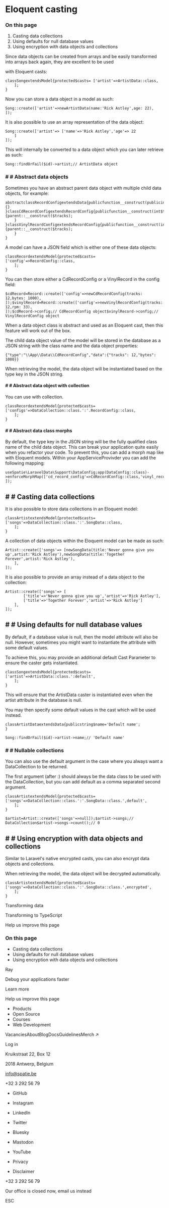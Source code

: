 # Eloquent casting

### On this page

1. Casting data collections
2. Using defaults for null database values
3. Using encryption with data objects and collections

Since data objects can be created from arrays and be easily transformed into arrays back again, they are excellent to be used

with Eloquent casts:

```
classSongextendsModel{protected$casts= ['artist'=>ArtistData::class,
    ];
}
```

Now you can store a data object in a model as such:

```
Song::create(['artist'=>newArtistData(name:'Rick Astley',age: 22),
]);
```

It is also possible to use an array representation of the data object:

```
Song::create(['artist'=> ['name'=>'Rick Astley','age'=> 22
    ]
]);
```

This will internally be converted to a data object which you can later retrieve as such:

```
Song::findOrFail($id)->artist;// ArtistData object
```

### # # Abstract data objects

Sometimes you have an abstract parent data object with multiple child data objects, for example:

```
abstractclassRecordConfigextendsData{publicfunction__construct(publicint$tracks,) {}
}classCdRecordConfigextendsRecordConfig{publicfunction__construct(int$tracks,publicint$bytes,) {parent::__construct($tracks);
    }
}classVinylRecordConfigextendsRecordConfig{publicfunction__construct(int$tracks,publicint$rpm,) {parent::__construct($tracks);
    }
}
```

A model can have a JSON field which is either one of these data objects:

```
classRecordextendsModel{protected$casts= ['config'=>RecordConfig::class,
    ];
}
```

You can then store either a CdRecordConfig or a VinylRecord in the config field:

```
$cdRecord=Record::create(['config'=>newCdRecordConfig(tracks: 12,bytes: 1000),
]);$vinylRecord=Record::create(['config'=>newVinylRecordConfig(tracks: 12,rpm: 33),
]);$cdRecord->config;// CdRecordConfig object$vinylRecord->config;// VinylRecordConfig object
```

When a data object class is abstract and used as an Eloquent cast, then this feature will work out of the box.

The child data object value of the model will be stored in the database as a JSON string with the class name and the data object properties:

```
{"type":"\\App\\Data\\CdRecordConfig","data":{"tracks": 12,"bytes": 1000}}
```

When retrieving the model, the data object will be instantiated based on the type key in the JSON string.

#### # # Abstract data object with collection

You can use with collection.

```
classRecordextendsModel{protected$casts= ['configs'=>DataCollection::class.':'.RecordConfig::class,
    ];
}
```

#### # # Abstract data class morphs

By default, the type key in the JSON string will be the fully qualified class name of the child data object. This can break your application quite easily when you refactor your code. To prevent this, you can add a morph map like with Eloquent models. Within your AppServiceProvivder you can add the following mapping:

```
useSpatie\LaravelData\Support\DataConfig;app(DataConfig::class)->enforceMorphMap(['cd_record_config'=>CdRecordConfig::class,'vinyl_record_config'=>VinylRecordConfig::class,
]);
```

## # # Casting data collections

It is also possible to store data collections in an Eloquent model:

```
classArtistextendsModel{protected$casts= ['songs'=>DataCollection::class.':'.SongData::class,
    ];
}
```

A collection of data objects within the Eloquent model can be made as such:

```
Artist::create(['songs'=> [newSongData(title:'Never gonna give you up',artist:'Rick Astley'),newSongData(title:'Together Forever',artist:'Rick Astley'),
    ],
]);
```

It is also possible to provide an array instead of a data object to the collection:

```
Artist::create(['songs'=> [
        ['title'=>'Never gonna give you up','artist'=>'Rick Astley'],
        ['title'=>'Together Forever','artist'=>'Rick Astley']
    ],
]);
```

## # # Using defaults for null database values

By default, if a database value is null, then the model attribute will also be null. However, sometimes you might want to instantiate the attribute with some default values.

To achieve this, you may provide an additional default Cast Parameter to ensure the caster gets instantiated.

```
classSongextendsModel{protected$casts= ['artist'=>ArtistData::class.':default',
    ];
}
```

This will ensure that the ArtistData caster is instantiated even when the artist attribute in the database is null.

You may then specify some default values in the cast which will be used instead.

```
classArtistDataextendsData{publicstring$name='Default name';
}
```

```
Song::findOrFail($id)->artist->name;// 'Default name'
```

### # # Nullable collections

You can also use the default argument in the case where you always want a DataCollection to be returned.

The first argument (after :) should always be the data class to be used with the DataCollection, but you can add default as a comma separated second argument.

```
classArtistextendsModel{protected$casts= ['songs'=>DataCollection::class.':'.SongData::class.',default',
    ];
}
```

```
$artist=Artist::create(['songs'=>null]);$artist->songs;// DataCollection$artist->songs->count();// 0
```

## # # Using encryption with data objects and collections

Similar to Laravel's native encrypted casts, you can also encrypt data objects and collections.

When retrieving the model, the data object will be decrypted automatically.

```
classArtistextendsModel{protected$casts= ['songs'=>DataCollection::class.':'.SongData::class.',encrypted',
    ];
}
```

Transforming data

Transforming to TypeScript

Help us improve this page

### On this page

- Casting data collections
- Using defaults for null database values
- Using encryption with data objects and collections

Ray

Debug your applications faster

Learn more

Help us improve this page

- Products
- Open Source
- Courses
- Web Development

VacanciesAboutBlogDocsGuidelinesMerch ↗

Log in

Kruikstraat 22, Box 12

2018 Antwerp, Belgium

info@spatie.be

+32 3 292 56 79

- GitHub
- Instagram
- LinkedIn
- Twitter
- Bluesky
- Mastodon
- YouTube

- Privacy
- Disclaimer

+32 3 292 56 79

Our office is closed now, email us instead

ESC